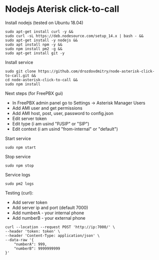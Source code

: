 # Nodejs Aterisk click-to-call

Install nodejs (tested on Ubuntu 18.04)
```
sudo apt-get install curl -y &&
sudo curl -sL https://deb.nodesource.com/setup_14.x | bash - &&
sudo apt-get install -y nodejs &&
sudo apt install npm -y &&
sudo npm install pm2 -g &&
sudo apt-get install git -y
```

Install service
```
sudo git clone https://github.com/drozdovdmitry/node-asterisk-click-to-call.git && 
cd node-asterisk-click-to-call &&
sudo npm install
```

Next steps (for FreePBX gui)
- In FreePBX admin panel go to Settings -> Asterisk Manager Users
- Add AMI user and get permissions
- Add AMI host, post, user, password to config.json
- Edit server token
- Edit type (i am usind "PJSIP" or "SIP")
- Edit context (i am usind "from-internal" or "default")


Start service
```
sudo npm start
```

Stop service
```
sudo npm stop
```

Service logs
```
sudo pm2 logs
```

Testing (curl):
- Add server token
- Add server ip and port (default 7000)
- Add numberA - your internal phone
- Add numberB - your external phone

```
curl --location --request POST 'http://ip:7000/' \
--header 'token: token' \
--header 'Content-Type: application/json' \
--data-raw '{
    "numberA": 999,
    "numberB": 9999999999
}'
```
